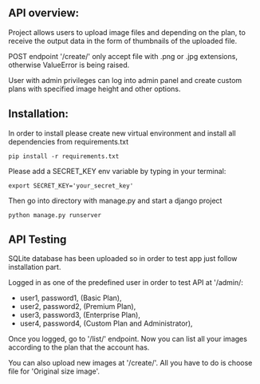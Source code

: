 ## API overview:

Project allows users to upload image files and depending on the plan, to receive the output data in the form of thumbnails of the uploaded file.

POST endpoint '/create/' only accept file with .png or .jpg extensions, otherwise ValueError is being raised.

User with admin privileges can log into admin panel and create custom plans with specified image height and other options.

## Installation:

In order to install please create new virtual environment and install all dependencies from requirements.txt

```
pip install -r requirements.txt
```

Please add a SECRET_KEY env variable by typing in your terminal:

```
export SECRET_KEY='your_secret_key'
```

Then go into directory with manage.py and start a django project
```
python manage.py runserver
```

## API Testing
SQLite database has been uploaded so in order to test app just follow installation part.

Logged in as one of the predefined user in order to test API at '/admin/:
- user1, password1, (Basic Plan),
- user2, password2, (Premium Plan),
- user3, password3, (Enterprise Plan),
- user4, password4, (Custom Plan and Administrator),

Once you logged, go to '/list/' endpoint. Now you can list all your images according to the plan that the account has.

You can also upload new images at '/create/'. All you have to do is choose file for 'Original size image'.
